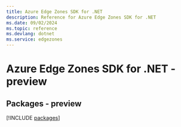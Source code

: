```yaml
---
title: Azure Edge Zones SDK for .NET
description: Reference for Azure Edge Zones SDK for .NET
ms.date: 09/02/2024
ms.topic: reference
ms.devlang: dotnet
ms.service: edgezones
---
```

# Azure Edge Zones SDK for .NET - preview
## Packages - preview
[!INCLUDE [packages](edge-zones-index.md)]